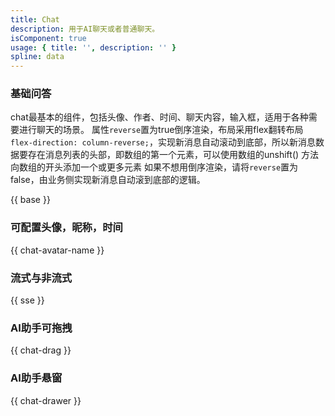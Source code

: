 ```yaml
---
title: Chat
description: 用于AI聊天或者普通聊天。
isComponent: true
usage: { title: '', description: '' }
spline: data
---
```


### 基础问答

chat最基本的组件，包括头像、作者、时间、聊天内容，输入框，适用于各种需要进行聊天的场景。
属性`reverse`置为true倒序渲染，布局采用flex翻转布局`flex-direction: column-reverse;`，实现新消息自动滚动到底部，所以新消息数据要存在消息列表的头部，即数组的第一个元素，可以使用数组的unshift() 方法向数组的开头添加一个或更多元素
如果不想用倒序渲染，请将`reverse`置为false，由业务侧实现新消息自动滚到底部的逻辑。

{{ base }}

### 可配置头像，昵称，时间

{{ chat-avatar-name }}

### 流式与非流式

{{ sse }}

### AI助手可拖拽

{{ chat-drag }}

### AI助手悬窗

{{ chat-drawer }}

